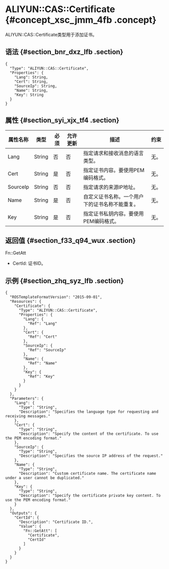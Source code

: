 # ALIYUN::CAS::Certificate {#concept_xsc_jmm_4fb .concept}

ALIYUN::CAS::Certificate类型用于添加证书。

## 语法 {#section_bnr_dxz_lfb .section}

``` {#codeblock_b6p_jsy_usj .language-json}
{
  "Type": "ALIYUN::CAS::Certificate",
  "Properties": {
    "Lang": String,
    "Cert": String,
    "SourceIp": String,
    "Name": String,
    "Key": String
  }
}
```

## 属性 {#section_syi_xjx_tf4 .section}

|属性名称|类型|必须|允许更新|描述|约束|
|----|--|--|----|--|--|
|Lang|String|否|否|指定请求和接收消息的语言类型。|无。|
|Cert|String|是|否|指定证书内容。要使用PEM编码格式。|无。|
|SourceIp|String|否|否|指定请求的来源IP地址。|无。|
|Name|String|是|否|自定义证书名称。一个用户下的证书名称不能重复。|无。|
|Key|String|是|否|指定证书私钥内容。要使用PEM编码格式。|无。|

## 返回值 {#section_f33_q94_wux .section}

Fn::GetAtt

-   CertId: 证书ID。

## 示例 {#section_zhq_syz_lfb .section}

``` {#codeblock_npa_wbf_fxb .language-json}
{
  "ROSTemplateFormatVersion": "2015-09-01",
  "Resources": {
    "Certificate": {
      "Type": "ALIYUN::CAS::Certificate",
      "Properties": {
        "Lang": {
          "Ref": "Lang"
        },
        "Cert": {
          "Ref": "Cert"
        },
        "SourceIp": {
          "Ref": "SourceIp"
        },
        "Name": {
          "Ref": "Name"
        },
        "Key": {
          "Ref": "Key"
        }
      }
    }
  },
  "Parameters": {
    "Lang": {
      "Type": "String",
      "Description": "Specifies the language type for requesting and receiving messages."
    },
    "Cert": {
      "Type": "String",
      "Description": "Specify the content of the certificate. To use the PEM encoding format."
    },
    "SourceIp": {
      "Type": "String",
      "Description": "Specifies the source IP address of the request."
    },
    "Name": {
      "Type": "String",
      "Description": "Custom certificate name. The certificate name under a user cannot be duplicated."
    },
    "Key": {
      "Type": "String",
      "Description": "Specify the certificate private key content. To use the PEM encoding format."
    }
  },
  "Outputs": {
    "CertId": {
      "Description": "Certificate ID.",
      "Value": {
        "Fn::GetAtt": [
          "Certificate",
          "CertId"
        ]
      }
    }
  }
}
```

